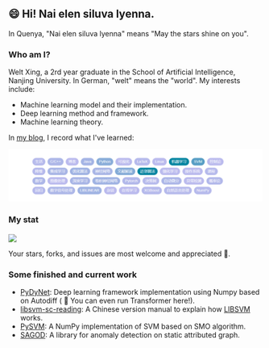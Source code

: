 ## :smile: Hi! Nai elen siluva lyenna.

In Quenya, "Nai elen siluva lyenna" means "May the stars shine on you".

### Who am I?

Welt Xing, a 2rd year graduate in the School of Artificial Intelligence, Nanjing University. In German, "welt" means the "world". My interests include:

- Machine learning model and their implementation.
- Deep learning method and framework.
- Machine learning theory.

In [my blog](https://welts.xyz), I record what I've learned:

<img src="tags.png" alt="1" style="zoom:67%;" />

### My stat

<img align="center" src="https://github-readme-stats.vercel.app/api?username=Kaslanarian&show_icons=true&count_private=true&hide=prs&theme=radical" border=0>

Your stars, forks, and issues are most welcome and appreciated :partying_face:.

### Some finished and current work

- [PyDyNet](https://github.com/Kaslanarian/PyDyNet): Deep learning framework implementation using Numpy based on Autodiff ( :star2: You can even run Transformer here!).
- [libsvm-sc-reading](https://github.com/Kaslanarian/libsvm-sc-reading): A Chinese version manual to explain how [LIBSVM](https://github.com/cjlin1/libsvm) works.
- [PySVM](https://github.com/Kaslanarian/PySVM): A NumPy implementation of SVM based on SMO algorithm.
- [SAGOD](https://github.com/Kaslanarian/SAGOD): A library for anomaly detection on static attributed graph.

